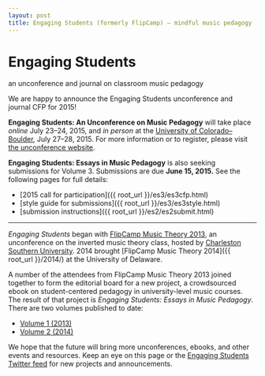```yaml
---
layout: post
title: Engaging Students (formerly FlipCamp) — mindful music pedagogy
---
```


# Engaging Students  
an unconference and journal on classroom music pedagogy

We are happy to announce the Engaging Students unconference and journal CFP for 2015!

**Engaging Students: An Unconference on Music Pedagogy** will take place *online* July 23–24, 2015, and *in person* at the [University of Colorado–Boulder](http://www.colorado.edu/music/), July 27–28, 2015. For more information or to register, please visit [the unconference website](http://www.colorado.edu/music/).

**Engaging Students: Essays in Music Pedagogy** is also seeking submissions for Volume 3. Submissions are due **June 15, 2015.** See the following pages for full details:

- [2015 call for participation]({{ root_url }}/es3/es3cfp.html)  
- [style guide for submissions]({{ root_url }}/es3/es3style.html)  
- [submission instructions]({{ root_url }}/es2/es2submit.html)


<hr/>

*Engaging Students* began with [FlipCamp Music Theory 2013](http://flipcampmt.wordpress.com), an unconference on the inverted music theory class, hosted by [Charleston Southern University](http://csuniv.edu). 2014 brought [FlipCamp Music Theory 2014]({{ root_url }}/2014/) at the University of Delaware.

A number of the attendees from FlipCamp Music Theory 2013 joined together to form the editorial board for a new project, a crowdsourced ebook on student-centered pedagogy in university-level music courses. The result of that project is *Engaging Students: Essays in Music Pedagogy*. There are two volumes published to date:

- [Volume 1 (2013)](engagingstudents/index.html)  
- [Volume 2 (2014)](engagingstudents2/index.html)  

We hope that the future will bring more unconferences, ebooks, and other events and resources. Keep an eye on this page or the [Engaging Students Twitter feed](http://twitter.com/flipcampmt) for new projects and announcements.